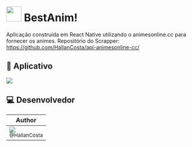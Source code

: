 # <img src="https://user-images.githubusercontent.com/60573155/109552987-38762900-7ab1-11eb-94cc-7ef87789b7d6.png" width="40"/> BestAnim! 

Aplicação construída em React Native utilizando o animesonline.cc para fornecer os animes.
Repositório do Scrapper: https://github.com/HallanCosta/api-animesonline-cc/

## :iphone: Aplicativo 
<img src="https://user-images.githubusercontent.com/60573155/109552631-ce5d8400-7ab0-11eb-91d3-875d178401d2.gif" />

  

## :computer: Desenvolvedor

| Author |
|--|
| [<img src="https://avatars2.githubusercontent.com/u/60573155?s=115&v=3"><br><sub>@HallanCosta</sub>](https://github.com/HallanCosta) |